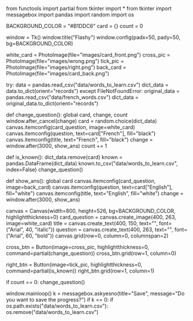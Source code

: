 from functools import partial
from tkinter import *
from tkinter import messagebox
import pandas
import random
import os

BACKGROUND_COLOR = "#B1DDC6"
card = {}
count = 0

window = Tk()
window.title("Flashy")
window.config(padx=50, pady=50, bg=BACKGROUND_COLOR)

white_card = PhotoImage(file="images/card_front.png")
cross_pic = PhotoImage(file="images/wrong.png")
tick_pic = PhotoImage(file="images/right.png")
back_card = PhotoImage(file="images/card_back.png")

try:
    data = pandas.read_csv("data/words_to_learn.csv")
    dict_data = data.to_dict(orient="records")
except FileNotFoundError:
    original_data = pandas.read_csv("data/french_words.csv")
    dict_data = original_data.to_dict(orient="records")

def change_question():
    global card, change, count
    window.after_cancel(change)
    card = random.choice(dict_data)
    canvas.itemconfig(card_question, image=white_card)
    canvas.itemconfig(question, text=card["French"], fill="black")
    canvas.itemconfig(title, text="French", fill="black")
    change = window.after(3000, show_ans)
    count += 1

def is_known():
    dict_data.remove(card)
    known = pandas.DataFrame(dict_data)
    known.to_csv("data/words_to_learn.csv", index=False)
    change_question()

def show_ans():
    global card
    canvas.itemconfig(card_question, image=back_card)
    canvas.itemconfig(question, text=card["English"], fill="white")
    canvas.itemconfig(title, text="English", fill="white")
change = window.after(3000, show_ans)

canvas = Canvas(width=800, height=526, bg=BACKGROUND_COLOR, highlightthickness=0)
card_question = canvas.create_image(400, 263, image=white_card)
title = canvas.create_text(400, 150, text="", font=("Arial", 40, "italic"))
question = canvas.create_text(400, 263, text="", font=("Arial", 60, "bold"))
canvas.grid(row=0, column=0, columnspan=2)

cross_btn = Button(image=cross_pic, highlightthickness=0, command=partial(change_question))
cross_btn.grid(row=1, column=0)

right_btn = Button(image=tick_pic, highlightthickness=0, command=partial(is_known))
right_btn.grid(row=1, column=1)

if count == 0:
    change_question()

window.mainloop()
k = messagebox.askyesno(title="Save", message="Do you want to save the progress?")
if k == 0:
    if os.path.exists("data/words_to_learn.csv"):
        os.remove("data/words_to_learn.csv")

